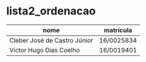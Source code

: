# lista2_ordenacao
nome | matrícula
-|-
Cleber José de Castro Júnior | 16/0025834
Victor Hugo Dias Coelho | 16/0019401
